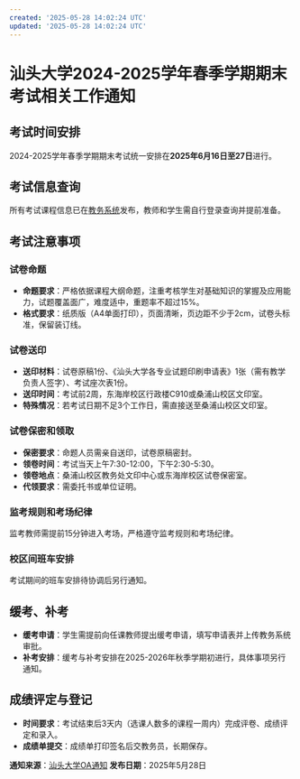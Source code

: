 ```yaml
---
created: '2025-05-28 14:02:24 UTC'
updated: '2025-05-28 14:02:24 UTC'
---
```


# 汕头大学2024-2025学年春季学期期末考试相关工作通知

## 考试时间安排
2024-2025学年春季学期期末考试统一安排在**2025年6月16日至27日**进行。

## 考试信息查询
所有考试课程信息已在[教务系统](https://jw.stu.edu.cn)发布，教师和学生需自行登录查询并提前准备。

## 考试注意事项

### 试卷命题
- **命题要求**：严格依据课程大纲命题，注重考核学生对基础知识的掌握及应用能力，试题覆盖面广，难度适中，重题率不超过15%。
- **格式要求**：纸质版（A4单面打印），页面清晰，页边距不少于2cm，试卷头标准，保留装订线。

### 试卷送印
- **送印材料**：试卷原稿1份、《汕头大学各专业试题印刷申请表》1张（需有教学负责人签字）、考试座次表1份。
- **送印时间**：考试前2周，东海岸校区行政楼C910或桑浦山校区文印室。
- **特殊情况**：若考试日期不足3个工作日，需直接送至桑浦山校区文印室。

### 试卷保密和领取
- **保密要求**：命题人员需亲自送印，试卷原稿密封。
- **领卷时间**：考试当天上午7:30-12:00，下午2:30-5:30。
- **领卷地点**：桑浦山校区教务处文印中心或东海岸校区试卷保密室。
- **代领要求**：需委托书或单位证明。

### 监考规则和考场纪律
监考教师需提前15分钟进入考场，严格遵守监考规则和考场纪律。

### 校区间班车安排
考试期间的班车安排待协调后另行通知。

## 缓考、补考
- **缓考申请**：学生需提前向任课教师提出缓考申请，填写申请表并上传教务系统审批。
- **补考安排**：缓考与补考安排在2025-2026年秋季学期初进行，具体事项另行通知。

## 成绩评定与登记
- **时间要求**：考试结束后3天内（选课人数多的课程一周内）完成评卷、成绩评定和录入。
- **成绩单提交**：成绩单打印签名后交教务员，长期保存。

**通知来源**：[汕头大学OA通知](http://wechat.stu.edu.cn/oa/OA_detail.html?TokenOa=ZapSmnhe+3MJwWzAFZwc9XBck5f1YpNV9FTEAyzjLG8=&DocID=41624&CurrentPageNo=1&PageContainsRecord=10)
**发布日期**：2025年5月28日

